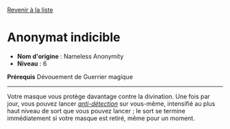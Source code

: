[Revenir à la liste](..)

# Anonymat indicible

 * **Nom d'origine** : Nameless Anonymity
 * **Niveau** : 6


<p><span id="ctl00_MainContent_DetailedOutput"><strong>Prérequis</strong> Dévouement de Guerrier magique<br></span></p>
<hr>
<p>Votre masque vous protège davantage contre la divination. Une fois par jour, vous pouvez lancer <a href="https://2e.aonprd.com/Spells.aspx?ID=209"><em>anti-détection</em></a> sur vous-même, intensifié au plus haut niveau de sort que vous pouvez lancer ; le sort se termine immédiatement si votre masque est retiré, même pour un moment.&nbsp;</p>
